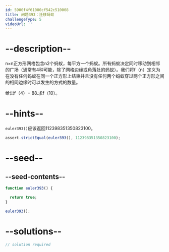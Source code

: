 ```yaml
---
id: 5900f4f61000cf542c510008
title: 问题393：迁移蚂蚁
challengeType: 5
videoUrl: ''
---
```


# --description--

n×n正方形网格包含n2个蚂蚁，每平方一个蚂蚁。所有蚂蚁决定同时移动到相邻的广场（通常有4种可能，除了网格边缘或角落处的蚂蚁）。我们将f（n）定义为在没有任何蚂蚁在同一个正方形上结束并且没有任何两个蚂蚁穿过两个正方形之间的相同边缘时可以发生的方式的数量。

给出f（4）= 88.求f（10）。

# --hints--

`euler393()`应该返回112398351350823100。

```js
assert.strictEqual(euler393(), 112398351350823100);
```

# --seed--

## --seed-contents--

```js
function euler393() {

  return true;
}

euler393();
```

# --solutions--

```js
// solution required
```
